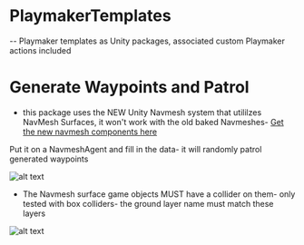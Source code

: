 # PlaymakerTemplates
-- Playmaker templates as Unity packages, associated custom Playmaker actions included

# Generate Waypoints and Patrol
  - this package uses the NEW Unity Navmesh system that utililzes NavMesh Surfaces, it won't work with the old baked Navmeshes- [Get the new navmesh components here](https://github.com/Unity-Technologies/NavMeshComponents/tree/2017.2)
  
  Put it on a NavmeshAgent and fill in the data- it will randomly patrol generated waypoints
  
![alt text](https://i.imgur.com/Pvg97xQ.png "The template")

- The Navmesh surface game objects MUST have a collider on them- only tested with box colliders- the ground layer name must match these layers

![alt text](https://i.imgur.com/0St1nJK.png "Example")
